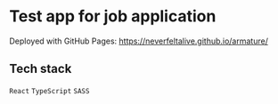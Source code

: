 # Test app for job application

Deployed with GitHub Pages: https://neverfeltalive.github.io/armature/

## Tech stack

`React`
`TypeScript`
`SASS`
